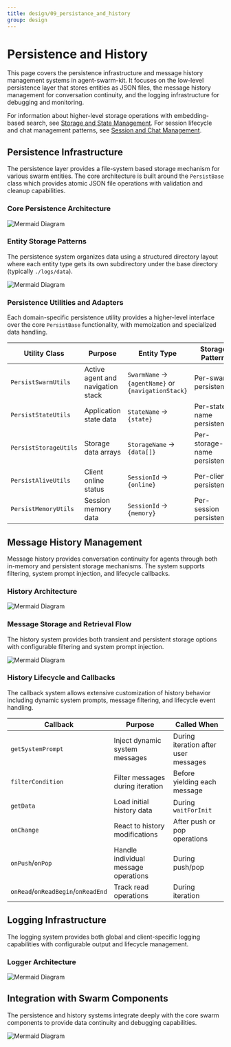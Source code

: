```yaml
---
title: design/09_persistance_and_history
group: design
---
```


# Persistence and History

This page covers the persistence infrastructure and message history management systems in agent-swarm-kit. It focuses on the low-level persistence layer that stores entities as JSON files, the message history management for conversation continuity, and the logging infrastructure for debugging and monitoring.

For information about higher-level storage operations with embedding-based search, see [Storage and State Management](#2.5). For session lifecycle and chat management patterns, see [Session and Chat Management](#2.3).

## Persistence Infrastructure

The persistence layer provides a file-system based storage mechanism for various swarm entities. The core architecture is built around the `PersistBase` class which provides atomic JSON file operations with validation and cleanup capabilities.

### Core Persistence Architecture

![Mermaid Diagram](./diagrams\9_Persistence_and_History_0.svg)

### Entity Storage Patterns

The persistence system organizes data using a structured directory layout where each entity type gets its own subdirectory under the base directory (typically `./logs/data`).

![Mermaid Diagram](./diagrams\9_Persistence_and_History_1.svg)

### Persistence Utilities and Adapters

Each domain-specific persistence utility provides a higher-level interface over the core `PersistBase` functionality, with memoization and specialized data handling.

| Utility Class | Purpose | Entity Type | Storage Pattern |
|---------------|---------|-------------|-----------------|
| `PersistSwarmUtils` | Active agent and navigation stack | `SwarmName` → `{agentName}` or `{navigationStack}` | Per-swarm persistence |
| `PersistStateUtils` | Application state data | `StateName` → `{state}` | Per-state-name persistence |
| `PersistStorageUtils` | Storage data arrays | `StorageName` → `{data[]}` | Per-storage-name persistence |
| `PersistAliveUtils` | Client online status | `SessionId` → `{online}` | Per-client persistence |
| `PersistMemoryUtils` | Session memory data | `SessionId` → `{memory}` | Per-session persistence |

## Message History Management

Message history provides conversation continuity for agents through both in-memory and persistent storage mechanisms. The system supports filtering, system prompt injection, and lifecycle callbacks.

### History Architecture

![Mermaid Diagram](./diagrams\9_Persistence_and_History_2.svg)

### Message Storage and Retrieval Flow

The history system provides both transient and persistent storage options with configurable filtering and system prompt injection.

![Mermaid Diagram](./diagrams\9_Persistence_and_History_3.svg)

### History Lifecycle and Callbacks

The callback system allows extensive customization of history behavior including dynamic system prompts, message filtering, and lifecycle event handling.

| Callback | Purpose | Called When |
|----------|---------|-------------|
| `getSystemPrompt` | Inject dynamic system messages | During iteration after user messages |
| `filterCondition` | Filter messages during iteration | Before yielding each message |
| `getData` | Load initial history data | During `waitForInit` |
| `onChange` | React to history modifications | After push or pop operations |
| `onPush`/`onPop` | Handle individual message operations | During push/pop |
| `onRead`/`onReadBegin`/`onReadEnd` | Track read operations | During iteration |

## Logging Infrastructure

The logging system provides both global and client-specific logging capabilities with configurable output and lifecycle management.

### Logger Architecture

![Mermaid Diagram](./diagrams\9_Persistence_and_History_4.svg)

## Integration with Swarm Components

The persistence and history systems integrate deeply with the core swarm components to provide data continuity and debugging capabilities.

![Mermaid Diagram](./diagrams\9_Persistence_and_History_5.svg)
